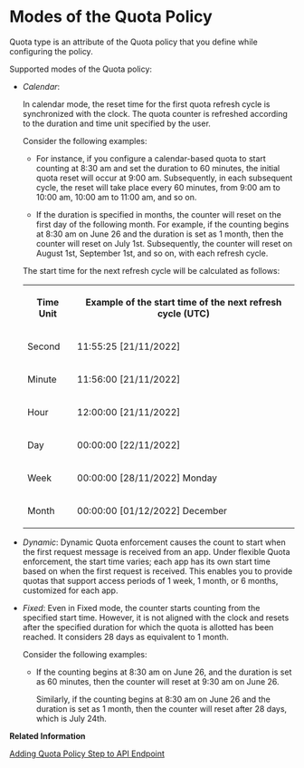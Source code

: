 <!-- loio61b36a1be81e4b62acd0512a33dc7b12 -->

# Modes of the Quota Policy

Quota type is an attribute of the Quota policy that you define while configuring the policy.

Supported modes of the Quota policy:

-   *Calendar*:

    In calendar mode, the reset time for the first quota refresh cycle is synchronized with the clock. The quota counter is refreshed according to the duration and time unit specified by the user.

    Consider the following examples:

    -   For instance, if you configure a calendar-based quota to start counting at 8:30 am and set the duration to 60 minutes, the initial quota reset will occur at 9:00 am. Subsequently, in each subsequent cycle, the reset will take place every 60 minutes, from 9:00 am to 10:00 am, 10:00 am to 11:00 am, and so on.

    -   If the duration is specified in months, the counter will reset on the first day of the following month. For example, if the counting begins at 8:30 am on June 26 and the duration is set as 1 month, then the counter will reset on July 1st. Subsequently, the counter will reset on August 1st, September 1st, and so on, with each refresh cycle.


    The start time for the next refresh cycle will be calculated as follows:


    <table>
    <tr>
    <th valign="top">

    Time Unit
    
    </th>
    <th valign="top">

    Example of the start time of the next refresh cycle \(UTC\)
    
    </th>
    </tr>
    <tr>
    <td valign="top">
    
    Second
    
    </td>
    <td valign="top">
    
    11:55:25 \[21/11/2022\]
    
    </td>
    </tr>
    <tr>
    <td valign="top">
    
    Minute
    
    </td>
    <td valign="top">
    
    11:56:00 \[21/11/2022\]
    
    </td>
    </tr>
    <tr>
    <td valign="top">
    
    Hour
    
    </td>
    <td valign="top">
    
    12:00:00 \[21/11/2022\]
    
    </td>
    </tr>
    <tr>
    <td valign="top">
    
    Day
    
    </td>
    <td valign="top">
    
    00:00:00 \[22/11/2022\]
    
    </td>
    </tr>
    <tr>
    <td valign="top">
    
    Week
    
    </td>
    <td valign="top">
    
    00:00:00 \[28/11/2022\] Monday
    
    </td>
    </tr>
    <tr>
    <td valign="top">
    
    Month
    
    </td>
    <td valign="top">
    
    00:00:00 \[01/12/2022\] December
    
    </td>
    </tr>
    </table>
    
-   *Dynamic*: Dynamic Quota enforcement causes the count to start when the first request message is received from an app. Under flexible Quota enforcement, the start time varies; each app has its own start time based on when the first request is received. This enables you to provide quotas that support access periods of 1 week, 1 month, or 6 months, customized for each app.

-   *Fixed*: Even in Fixed mode, the counter starts counting from the specified start time. However, it is not aligned with the clock and resets after the specified duration for which the quota is allotted has been reached. It considers 28 days as equivalent to 1 month.

    Consider the following examples:

    -   If the counting begins at 8:30 am on June 26, and the duration is set as 60 minutes, then the counter will reset at 9:30 am on June 26.

        Similarly, if the counting begins at 8:30 am on June 26 and the duration is set as 1 month, then the counter will reset after 28 days, which is July 24th.



**Related Information**  


[Adding Quota Policy Step to API Endpoint](adding-quota-policy-step-to-api-endpoint-8d1b56b.md "Adding Quota policy step to an API artifact for traffic management.")

